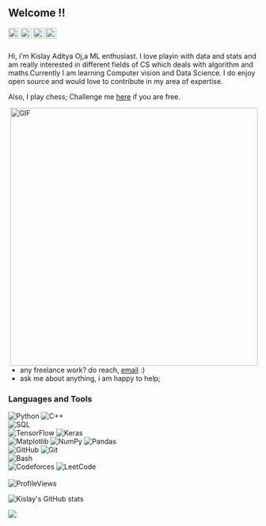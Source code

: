 ## Welcome !!
 
<a href="https://www.instagram.com/safffrron/">
  <img align="left" alt="Kislay's Instagram" width="22px" src="https://raw.githubusercontent.com/hussainweb/hussainweb/main/icons/instagram.png" />
</a>
<a href="https://discord.gg/qce3pFG6">
  <img align="left" alt="Kislay's Discord" width="22px" src="https://raw.githubusercontent.com/peterthehan/peterthehan/master/assets/discord.svg" />
</a>
<a href="https://twitter.com/safffrron">
  <img align="left" alt="Kislay Twitter" width="22px" src="https://raw.githubusercontent.com/peterthehan/peterthehan/master/assets/twitter.svg" />
</a>
<a href="https://www.linkedin.com/in/kislayadityaoj/">
  <img align="left" alt="Kislay LinkedIn" width="22px" src="https://raw.githubusercontent.com/peterthehan/peterthehan/master/assets/linkedin.svg" />
</a>



<br />
<br />

Hi, i'm Kislay Aditya Oj,a ML enthusiast. I love playin with data and stats and am really interested in different fields of CS which deals with algorithm and maths.Currently I am learning Computer vision and Data Science. I do enjoy open source and would love to contribute in my area of expertise.

Also, I play chess; Challenge me [here](https://www.chess.com/member/safffrron) if you are free. 


  <img align="right" alt="GIF" src="https://user-images.githubusercontent.com/74038190/229223263-cf2e4b07-2615-4f87-9c38-e37600f8381a.gif" width="500" height="520" />
  
-  any freelance work? do reach, [email](mailto:oasiskislay@gmail.com) :)
-  ask me about anything, i am happy to help;


### Languages and Tools

![Python](https://img.shields.io/badge/Python-14354C?style=for-the-badge&logo=python&logoColor=white)
![C++](https://img.shields.io/badge/C%2B%2B-00599C?style=for-the-badge&logo=c%2B%2B&logoColor=white) <br/>
![SQL](https://img.shields.io/badge/MySQL-00000F?style=for-the-badge&logo=mysql&logoColor=white) <br/>
![TensorFlow](https://img.shields.io/badge/TensorFlow-FF6F00?style=for-the-badge&logo=tensorflow&logoColor=white) 
![Keras](https://img.shields.io/badge/Keras-%23D00000.svg?style=for-the-badge&logo=Keras&logoColor=white) <br/>
![Matplotlib](https://img.shields.io/badge/Matplotlib-%23ffffff.svg?style=for-the-badge&logo=Matplotlib&logoColor=black) 
![NumPy](https://img.shields.io/badge/numpy-%23013243.svg?style=for-the-badge&logo=numpy&logoColor=white)
![Pandas](https://img.shields.io/badge/pandas-%23150458.svg?style=for-the-badge&logo=pandas&logoColor=white)<br/>
![GitHub](https://img.shields.io/badge/github-%23121011.svg?style=for-the-badge&logo=github&logoColor=white)
![Git](https://img.shields.io/badge/GIT-E44C30?style=for-the-badge&logo=git&logoColor=white) <br/>
![Bash](https://img.shields.io/badge/GNU%20Bash-4EAA25?style=for-the-badge&logo=GNU%20Bash&logoColor=white)<br/>
![Codeforces](https://img.shields.io/badge/Codeforces-445f9d?style=for-the-badge&logo=Codeforces&logoColor=white) 
![LeetCode](https://img.shields.io/badge/LeetCode-000000?style=for-the-badge&logo=LeetCode&logoColor=#d16c06) <br/>
<br/>
![ProfileViews](https://komarev.com/ghpvc/?username=safffrron&&style=flat-square) 

  

![Kislay's GitHub stats](https://github-readme-stats.vercel.app/api?username=safffrron&show_icons=true&theme=radical)

<img src="https://github-readme-stats.vercel.app/api/top-langs/?username=safffrron&langs_count=7&layout=compact&theme=radical" />




